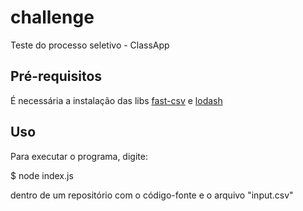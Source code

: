 # challenge

Teste do processo seletivo - ClassApp

## Pré-requisitos

É necessária a instalação das libs [fast-csv](https://c2fo.io/fast-csv/docs/introduction/install) e [lodash](https://lodash.com/)

## Uso

Para executar o programa, digite:

$ node index.js

dentro de um repositório com o código-fonte e o arquivo "input.csv"
